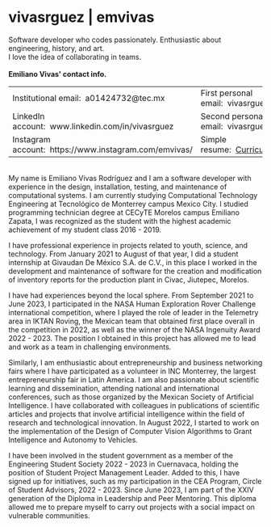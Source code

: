 # vivasrguez | emvivas
Software developer who codes passionately. Enthusiastic about engineering, history, and art.<br>
I love the idea of collaborating in teams.<br><br>
<b>Emiliano Vivas' contact info.</b>
<table>
  <tr>
    <td>
      Institutional email:&nbsp;&nbsp;a01424732@tec.mx
    </td>
    <td>
      First personal email:&nbsp;&nbsp;vivasrguez@outlook.com
    </td>
  </tr>
  <tr>
    <td>
      LinkedIn account:&nbsp;&nbsp;www.linkedin.com/in/vivasrguez
    </td>
    <td>
      Second personal email:&nbsp;&nbsp;vivasrguez@gmail.com
    </td>
  </tr>
  <tr>
    <td>
      Instagram account:&nbsp;&nbsp;https://www.instagram.com/emvivas/
    </td>
    <td>
      Simple resume:&nbsp;&nbsp;<a href="https://github.com/vivasrguez/vivasrguez/files/12206017/CurriculumVitae.pdf" target="_blank">CurriculumVitae.pdf</a>
    </td>
  </tr>
</table><br>
My name is Emiliano Vivas Rodríguez and I am a software developer with experience in the design, installation, testing, and maintenance of computational systems. I am currently studying Computational Technology Engineering at Tecnológico de Monterrey campus Mexico City. I studied programming technician degree at CECyTE Morelos campus Emiliano Zapata, I was recognized as the student with the highest academic achievement of my student class 2016 - 2019.

I have professional experience in projects related to youth, science, and technology. From January 2021 to August of that year, I did a student internship at Givaudan De México S.A. de C.V., in this place I worked in the development and maintenance of software for the creation and modification of inventory reports for the production plant in Civac, Jiutepec, Morelos.

I have had experiences beyond the local sphere. From September 2021 to June 2023, I participated in the NASA Human Exploration Rover Challenge international competition, where I played the role of leader in the Telemetry area in IKTAN Roving, the Mexican team that obtained first place overall in the competition in 2022, as well as the winner of the NASA Ingenuity Award 2022 - 2023. The position I obtained in this project has allowed me to lead and work as a team in challenging environments.

Similarly, I am enthusiastic about entrepreneurship and business networking fairs where I have participated as a volunteer in INC Monterrey, the largest entrepreneurship fair in Latin America. I am also passionate about scientific learning and dissemination, attending national and international conferences, such as those organized by the Mexican Society of Artificial Intelligence. I have collaborated with colleagues in publications of scientific articles and projects that involve artificial intelligence within the field of research and technological innovation. In August 2022, I started to work on the implementation of the Design of Computer Vision Algorithms to Grant Intelligence and Autonomy to Vehicles.

I have been involved in the student government as a member of the Engineering Student Society 2022 - 2023 in Cuernavaca, holding the position of Student Project Management Leader. Added to this, I have signed up for initiatives, such as my participation in the CEA Program, Circle of Student Advisors, 2022 - 2023. Since June 2023, I am part of the XXIV generation of the Diploma in Leadership and Peer Mentoring. This diploma allowed me to prepare myself to carry out projects with a social impact on vulnerable communities.
